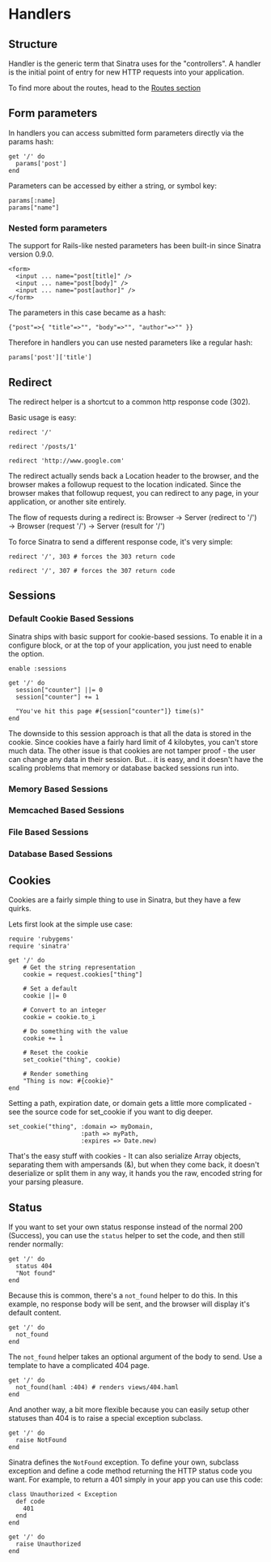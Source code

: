 Handlers
========

Structure
---------

Handler is the generic term that Sinatra uses for the "controllers". A
handler is the initial point of entry for new HTTP requests into your
application.

To find more about the routes, head to the [Routes section](#routes)

Form parameters
---------------
In handlers you can access submitted form parameters directly via the params hash:

    get '/' do
      params['post']
    end

Parameters can be accessed by either a string, or symbol key:

    params[:name]
    params["name"]

### Nested form parameters

The support for Rails-like nested parameters has been built-in since Sinatra
version 0.9.0.

    <form>
      <input ... name="post[title]" />
      <input ... name="post[body]" />
      <input ... name="post[author]" />
    </form>


The parameters in this case became as a hash:

    {"post"=>{ "title"=>"", "body"=>"", "author"=>"" }}

Therefore in handlers you can use nested parameters like a regular hash:

    params['post']['title']

Redirect
--------

The redirect helper is a shortcut to a common http response code (302).

Basic usage is easy:

    redirect '/'

    redirect '/posts/1'

    redirect 'http://www.google.com'

The redirect actually sends back a Location header to the browser, and the
browser makes a followup request to the location indicated. Since the browser
makes that followup request, you can redirect to any page, in your application,
or another site entirely.

The flow of requests during a redirect is:
Browser → Server (redirect to '/') → Browser (request '/') → Server (result for '/')

To force Sinatra to send a different response code, it's very simple:

    redirect '/', 303 # forces the 303 return code

    redirect '/', 307 # forces the 307 return code

Sessions
--------

### Default Cookie Based Sessions

Sinatra ships with basic support for cookie-based sessions. To enable it in a
configure block, or at the top of your application, you just need to enable
the option.

    enable :sessions

    get '/' do
      session["counter"] ||= 0
      session["counter"] += 1

      "You've hit this page #{session["counter"]} time(s)"
    end

The downside to this session approach is that all the data is stored in the
cookie. Since cookies have a fairly hard limit of 4 kilobytes, you can't store
much data. The other issue is that cookies are not tamper proof - the user
can change any data in their session. But... it is easy, and it doesn't have
the scaling problems that memory or database backed sessions run into.

### Memory Based Sessions

### Memcached Based Sessions

### File Based Sessions

### Database Based Sessions


Cookies
-------

Cookies are a fairly simple thing to use in Sinatra, but they have a few quirks.

Lets first look at the simple use case:

    require 'rubygems'
    require 'sinatra'

    get '/' do
        # Get the string representation
        cookie = request.cookies["thing"]

        # Set a default
        cookie ||= 0

        # Convert to an integer
        cookie = cookie.to_i

        # Do something with the value
        cookie += 1

        # Reset the cookie
        set_cookie("thing", cookie)

        # Render something
        "Thing is now: #{cookie}"
    end

Setting a path, expiration date, or domain gets a little more complicated - see
the source code for set\_cookie if you want to dig deeper.

    set_cookie("thing", :domain => myDomain,
                        :path => myPath,
                        :expires => Date.new)

That's the easy stuff with cookies - It can also serialize Array objects,
separating them with ampersands (&), but when they come back, it doesn't
deserialize or split them in any way, it hands you the raw, encoded string
for your parsing pleasure.


Status
------

If you want to set your own status response instead of the normal 200
(Success), you can use the `status` helper to set the code, and then still
render normally:

    get '/' do
      status 404
      "Not found"
    end

Because this is common, there's a `not_found` helper to do this.  In this
example, no response body will be sent, and the browser will display it's
default content.

    get '/' do
      not_found
    end

The `not_found` helper takes an optional argument of the body to send.  Use a
template to have a complicated 404 page.

    get '/' do
      not_found(haml :404) # renders views/404.haml
    end

And another way, a bit more flexible because you can easily setup other
statuses than 404 is to raise a special exception subclass.

    get '/' do
      raise NotFound
    end

Sinatra defines the `NotFound` exception.  To define your own, subclass
exception and define a code method returning the HTTP status code you
want.  For example, to return a 401 simply in your app you can use this code:

    class Unauthorized < Exception
      def code
        401
      end
    end

    get '/' do
      raise Unauthorized
    end


